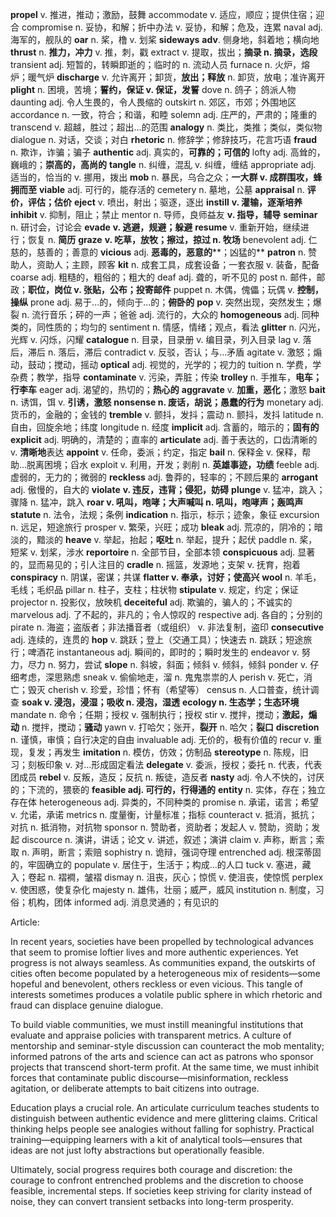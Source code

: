 **propel**          v. 推进，推动；激励，鼓舞
accommodate     v. 适应，顺应；提供住宿；迎合
compromise      n. 妥协，和解；折中办法 v. 妥协，和解；危及，连累
naval           adj. 海军的，舰队的
**oar**             n. 桨，橹 v. 划桨
**sideways**        **adv**. 侧身地，斜着地；横向地
**thrust**          n. **推力，冲力** v. 推，刺，戳
extract         v. 提取，拔出；**摘录 n. 摘录，选段**
transient       adj. 短暂的，转瞬即逝的；临时的 n. 流动人员
furnace         n. 火炉，熔炉；暖气炉
**discharge**       v. 允许离开；卸货，**放出；释放** n. 卸货，放电；准许离开
**plight**          n. 困境，苦境；**誓约，保证 v. 保证，发誓**
dove            n. 鸽子；鸽派人物
daunting        adj. 令人生畏的，令人畏缩的
outskirt        n. 郊区，市郊；外围地区
accordance      n. 一致，符合；和谐，和睦
solemn          adj. 庄严的，严肃的；隆重的
transcend       v. 超越，胜过；超出...的范围
**analogy**         n. 类比，类推；类似，类似物
dialogue         n. 对话，交谈；对白
**rhetoric**        n. 修辞学；修辞技巧，花言巧语
**fraud**           n. 欺诈，诈骗；骗子
**authentic**       adj. 真实的，**可靠的；可信的**
lofty           adj. 高耸的，巍峨的；**崇高的，高尚的**
**tangle**          n. 纠缠，混乱 v. 纠缠，缠结
appropriate     adj. 适当的，恰当的 v. 挪用，拨出
**mob**             n. 暴民，乌合之众；**一大群 v. 成群围攻，蜂拥而至**
**viable**          adj. 可行的，能存活的
cemetery        n. 墓地，公墓
**appraisal**       n. **评价，评估；估价**
**eject**           v. 喷出，射出；驱逐，逐出
**instill** **v. 灌输，逐渐培养**
**inhibit**         v. 抑制，阻止；禁止
mentor          n. 导师，良师益友 **v. 指导，辅导**
**seminar**         n. 研讨会，讨论会
**evade** **v. 逃避，规避；躲避**
**resume**          v. 重新开始，继续进行；恢复 n. **简历**
**graze**   **v. 吃草，放牧；擦过，掠过 n. 牧场**
benevolent      adj. 仁慈的，慈善的；善意的
**vicious**         adj. **恶毒的，恶意的****；凶猛的**
**patron**          n. 赞助人，资助人；主顾，顾客
**kit**             n. 成套工具，成套设备；一套衣服 v. 装备，配备
coarse          adj. 粗糙的，粗俗的；粗大的
deaf            adj. 聋的，听不见的
post            n. 邮件，邮政；**职位，岗位 v. 张贴，公布；投寄邮件**
puppet          n. 木偶，傀儡；玩偶 v. **控制，操纵**
prone           adj. 易于...的，倾向于...的；**俯卧的**
**pop**             v. 突然出现，突然发生；爆裂 n. 流行音乐；砰的一声；爸爸 adj. 流行的，大众的
**homogeneous**     adj. 同种类的，同性质的；均匀的
sentiment       n. 情感，情绪；观点，看法
**glitter**         n. 闪光，光辉 v. 闪烁，闪耀
**catalogue**       n. 目录，目录册 v. 编目录，列入目录
lag             v. 落后，滞后 n. 落后，滞后
contradict      v. 反驳，否认；与...矛盾
agitate         v. 激怒；煽动，鼓动；搅动，摇动
**optical**         adj. 视觉的，光学的；视力的
tuition         n. 学费，学杂费；教学，指导
**contaminate**     v. 污染，弄脏；传染
**trolley**         n. 手推车，**电车；行李车**
eager           adj. 渴望的，热切的；**热心的**
**aggravate** v. **加重，恶化**；激怒
**bait**            n. 诱饵，饵 v. **引诱，激怒**
**nonsense        n. 废话，胡说；愚蠢的行为**
monetary        adj. 货币的，金融的；金钱的
**tremble**         v. 颤抖，发抖；震动 n. 颤抖，发抖
latitude        n. 自由，回旋余地；纬度
longitude       n. 经度
**implicit**        adj. 含蓄的，暗示的；**固有的**
**explicit**        adj. 明确的，清楚的；直率的
**articulate**      adj. 善于表达的，口齿清晰的 v. **清晰地**表达
**appoint**      v. 任命，委派；约定，指定
**bail**            n. 保释金 v. 保释，帮助...脱离困境；舀水
exploit         v. 利用，开发；剥削 n. **英雄事迹，功绩**
feeble          adj. 虚弱的，无力的；微弱的
**reckless**        adj. 鲁莽的，轻率的；不顾后果的
**arrogant**        adj. 傲慢的，自大的
**violate** **v. 违反，违背；侵犯，妨碍**
**plunge**          v. 猛冲，跳入；骤降 n. 猛冲，跳入
**roar            v. 吼叫，咆哮；大声喊叫 n. 吼叫，咆哮声；轰鸣声**
**statute**         n. 法令，法规；条例
**indication**      n. 指示，标示；迹象，象征
excursion       n. 远足，短途旅行
prosper         v. 繁荣，兴旺；成功
**bleak**          adj. 荒凉的，阴冷的；暗淡的，黯淡的
**heave**           v. 举起，抬起；**呕吐** n. 举起，提升；起伏
paddle          n. 桨，短桨 v. 划桨，涉水
**reportoire**      n. 全部节目，全部本领
**conspicuous**     adj. 显著的，显而易见的；引人注目的
**cradle**         n. 摇篮，发源地；支架 v. 抚育，抱着
**conspiracy**      n. 阴谋，密谋；共谋
**flatter         v. 奉承，讨好；使高兴**
**wool**            n. 羊毛，毛线；毛织品
pillar          n. 柱子，支柱；柱状物
**stipulate**       v. 规定，约定；保证
projector       n. 投影仪，放映机
**deceiteful** adj. 欺骗的，骗人的；不诚实的
marvelous       adj. 了不起的，非凡的；令人惊叹的
respective      adj. 各自的；分别的
pirate          n. 海盗；盗版者；非法播音者（或组织） v. 非法复制，盗印
**consecutive**     adj. 连续的，连贯的
**hop**             v. 跳跃；登上（交通工具）；快速去 n. 跳跃；短途旅行；啤酒花
instantaneous    adj. 瞬间的，即时的；瞬时发生的
endeavor        v. 努力，尽力 n. 努力，尝试
**slope**           n. 斜坡，斜面；倾斜 v. 倾斜，倾斜
ponder          v. 仔细考虑，深思熟虑
sneak           v. 偷偷地走，溜 n. 鬼鬼祟祟的人
perish          v. 死亡，消亡；毁灭
cherish         v. 珍爱，珍惜；怀有（希望等）
census          n. 人口普查，统计调查
**soak            v. 浸泡，浸湿；吸收 n. 浸泡，湿透**
**ecology         n. 生态学；生态环境**
mandate         n. 命令；任期；授权 v. 强制执行；授权
stir            v. 搅拌，搅动；**激起，煽动** n. 搅拌，搅动；**骚动**
yawn            v. 打哈欠；张开，**裂开** n. 哈欠；**裂口**
**discretion**      n. 谨慎，审慎；自行决定的自由
invaluable      adj. 无价的，极有价值的
recur           v. 重现，复发；再发生
**imitation**       n. 模仿，仿效；仿制品
**stereotype**      n. 陈规，旧习；刻板印象 v. 对...形成固定看法
**delegate**        v. 委派，授权；委托 n. 代表，代表团成员
**rebel**           v. 反叛，造反；反抗 n. 叛徒，造反者
**nasty**         adj. 令人不快的，讨厌的；下流的，猥亵的
**feasible        adj. 可行的，行得通的**
**entity**         n. 实体，存在；独立存在体
heterogeneous   adj. 异类的，不同种类的
promise         n. 承诺，诺言；希望 v. 允诺，承诺
metrics        n. 度量衡，计量标准；指标
counteract      v. 抵消，抵抗；对抗 n. 抵消物，对抗物
sponsor         n. 赞助者，资助者；发起人 v. 赞助，资助；发起
discource      n. 演讲，讲话；论文 v. 讲述，叙述；演讲
claim          v. 声称，断言；索取 n. 声明，断言；索赔
sophistry      n. 诡辩，强词夺理
entrenched      adj. 根深蒂固的，牢固确立的
populate        v. 居住于，生活于；构成...的人口
tuck          v. 塞进，藏入；卷起 n. 褶襇，皱褶
dismay         n. 沮丧，灰心；惊慌 v. 使沮丧，使惊慌
perplex       v. 使困惑，使复杂化
majesty         n. 雄伟，壮丽；威严，威风
institution      n. 制度，习俗；机构，团体
informed        adj. 消息灵通的；有见识的


Article:

In recent years, societies have been propelled by technological advances that seem to promise loftier lives and more authentic experiences. Yet progress is not always seamless. As communities expand, the outskirts of cities often become populated by a heterogeneous mix of residents—some hopeful and benevolent, others reckless or even vicious. This tangle of interests sometimes produces a volatile public sphere in which rhetoric and fraud can displace genuine dialogue.

To build viable communities, we must instill meaningful institutions that evaluate and appraise policies with transparent metrics. A culture of mentorship and seminar-style discussion can counteract the mob mentality; informed patrons of the arts and science can act as patrons who sponsor projects that transcend short-term profit. At the same time, we must inhibit forces that contaminate public discourse—misinformation, reckless agitation, or deliberate attempts to bait citizens into outrage.

Education plays a crucial role. An articulate curriculum teaches students to distinguish between authentic evidence and mere glittering claims. Critical thinking helps people see analogies without falling for sophistry. Practical training—equipping learners with a kit of analytical tools—ensures that ideas are not just lofty abstractions but operationally feasible.

Ultimately, social progress requires both courage and discretion: the courage to confront entrenched problems and the discretion to choose feasible, incremental steps. If societies keep striving for clarity instead of noise, they can convert transient setbacks into long-term prosperity.
